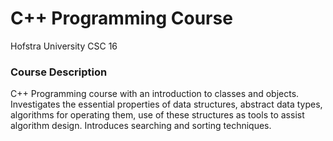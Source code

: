# C++ Programming Course 
Hofstra University CSC 16

### Course Description 

C++ Programming course with an introduction to classes and objects. Investigates the essential properties of data structures, 
abstract data types, algorithms for operating them, use of these structures as tools to assist algorithm design. 
Introduces searching and sorting techniques. 

